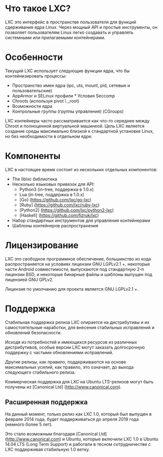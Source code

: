 # Что такое LXC?

LXC это интерфейс в пространстве пользователя для функций
сдерживания ядра Linux.
Через мощный API и простые инструменты,
он позволяет пользователям Linux легко создавать
и управлять системными или прилагаемыми контейнерами.

# Особенности
Текущий LXC использует следующие функции ядра, что бы контейнизировать процессы:

* Пространство имен ядра (ipc, uts, mount, pid, сетевые и пользовательские)
* AppArmor и SELinux профили * Условия Seccomp
* Chroots (используя pivot \ _root)
* Возможности ядра
* Контрольные группы (группы управления) (CGroups)

LXC контейнеры часто рассматривается как что-то
середнее между Chroot и полноценной виртуальной
машинеой.
Цель LXC является создание среды максимально близкой
к стандартной установке Linux, но без необходимости в отдельном ядре.

# Компоненты
LXC в настоящее время состоит из нескольких отдельных компонентов:

* The liblxc библиотека
* Несколько языковых привязок для API:
  * Python3 (in-tree, поддержка в 1.0.x)
  * Lua (in-tree, поддержка в 1.0.x)
  * [Go] (https://github.com/lxc/go-lxc)
  * [Ruby] (https://github.com/lxc/ruby-lxc)
  * [Python2] (https://github.com/lxc/python2-lxc)
  * [Haskell] (https://github.com/fizruk/lxc)
* Набор стандартных инструментов для управления контейнерами
* Шаблоны контейнеров распространения

# Лицензирование
LXC это свободное программное обеспечение,
большинство из кода распространяется на условиях
лицензии GNU LGPLv2.1 +, некоторые части Android совместимости,
выпускаются под стандартную 2-п лицензии BSD,
и некоторые бинарные файлы и шаблоны выпущен под лицензией GNU GPLv2.

Лицензия по умолчанию для проекта является GNU LGPLv2.1 +.

# Поддержка
Стабильная поддержка релиза LXC опирается на дистрибутивы
и их самостоятельные наработки,
для внесения стабильных исправлений и обновлений безопасности.

Исходя из потребностей и имеющихся ресурсов из различных дистрибутивов,
особые версии LXC могут заказать долгосрочную поддержку с частыми обновлениями исправлений.

Другие релизы, как правило, поддерживаются на основе максимальных усилий,
как правило, это означает, до выхода следующего стабильного релиза.

Коммерческая поддержка для LXC на Ubuntu LTS-релизов
могут быть получены из [Canonical Ltd] (http://www.canonical.com).

## Расширенная поддержка
На данный момент, только релиз как LXC 1.0,
который был выпущен в феврале 2014 года,
будет поддерживаться до апреля 2019 года (немного более 5 лет).

Это стало возможным благодаря [Canonical Ltd] (http://www.canonical.com) и Ubuntu,
которые включили LXC 1.0 в Ubuntu 14.04 LTS (Long Term Support)
и работали в тесном сотрудничестве с LXC поддерживая стабильную 1.0 ветку.
